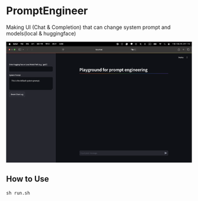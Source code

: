 # PromptEngineer
Making UI (Chat &amp; Completion) that can change system prompt and models(local &amp; huggingface)

![img](/pic.png)

## How to Use

```shell
sh run.sh
```
